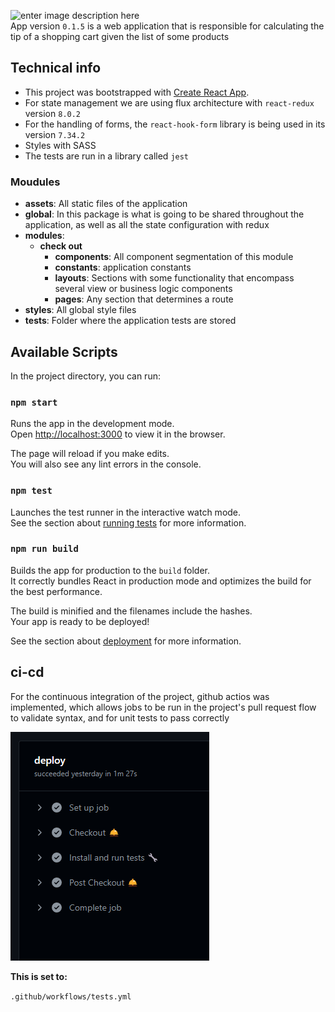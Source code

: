 ![enter image description here](https://res.cloudinary.com/cristianqr22/image/upload/v1662381609/app-foods/logo_1_2x.png)  
App version `0.1.5` is a web application that is responsible for calculating the tip of a shopping cart given the list
of some products

## Technical info

- This project was bootstrapped with [Create React App](https://github.com/facebook/create-react-app).
- For state management we are using flux architecture with `react-redux` version `8.0.2`
- For the handling of forms, the `react-hook-form` library is being used in its version `7.34.2`
- Styles with SASS
- The tests are run in a library called `jest`

### Moudules

- **assets**: All static files of the application
- **global**: In this package is what is going to be shared throughout the application, as well as all the state
  configuration with redux
- **modules**:
    - **check out**
        - **components**: All component segmentation of this module
        - **constants**: application constants
        - **layouts**: Sections with some functionality that encompass several view or business logic components
        - **pages**: Any section that determines a route
- **styles**: All global style files
- **tests**: Folder where the application tests are stored

## Available Scripts

In the project directory, you can run:

### `npm start`

Runs the app in the development mode.\
Open [http://localhost:3000](http://localhost:3000) to view it in the browser.

The page will reload if you make edits.\
You will also see any lint errors in the console.

### `npm test`

Launches the test runner in the interactive watch mode.\
See the section about [running tests](https://facebook.github.io/create-react-app/docs/running-tests) for more
information.

### `npm run build`

Builds the app for production to the `build` folder.\
It correctly bundles React in production mode and optimizes the build for the best performance.

The build is minified and the filenames include the hashes.\
Your app is ready to be deployed!

See the section about [deployment](https://facebook.github.io/create-react-app/docs/deployment) for more information.

## ci-cd

For the continuous integration of the project, github actios was implemented, which allows jobs to be run in the
project's pull request flow to validate syntax, and for unit tests to pass correctly

![img.png](img.png)

**This is set to:**

`.github/workflows/tests.yml`